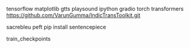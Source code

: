 tensorflow
matplotlib
gtts
playsound
ipython
gradio
torch
transformers
https://github.com/VarunGumma/IndicTransToolkit.git

sacrebleu
peft
pip install sentencepiece

train_checkpoints

